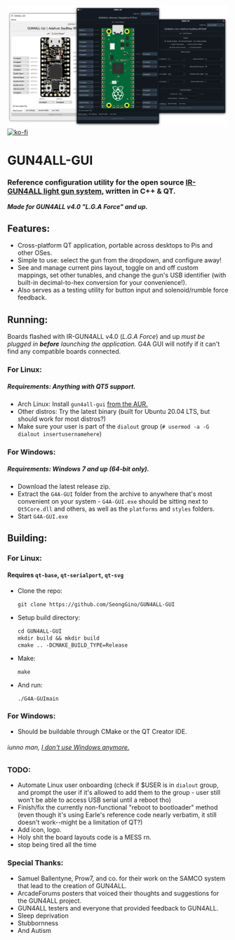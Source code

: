 ![header](G4ALL-screenies.png)
[![ko-fi](https://ko-fi.com/img/githubbutton_sm.svg)](https://ko-fi.com/Z8Z5NNXWL)

# GUN4ALL-GUI
### Reference configuration utility for the open source [IR-GUN4ALL light gun system](https://github.com/SeongGino/ir-light-gun-plus), written in C++ & QT.

***Made for GUN4ALL v4.0 "L.G.A Force" and up.***

## Features:
 - Cross-platform QT application, portable across desktops to Pis and other OSes.
 - Simple to use: select the gun from the dropdown, and configure away!
 - See and manage current pins layout, toggle on and off custom mappings, set other tunables, and change the gun's USB identifier (with built-in decimal-to-hex conversion for your convenience!).
 - Also serves as a testing utility for button input and solenoid/rumble force feedback.

## Running:
Boards flashed with IR-GUN4ALL v4.0 (*L.G.A Force*) and up *must be plugged in **before** launching the application.* G4A GUI will notify if it can't find any compatible boards connected.

### For Linux:
##### Requirements: Anything with QT5 support.
 - Arch Linux: Install `gun4all-gui` [from the AUR.](https://aur.archlinux.org/packages/gun4all-gui)
 - Other distros: Try the latest binary (built for Ubuntu 20.04 LTS, but should work for most distros?)
 - Make sure your user is part of the `dialout` group (`# usermod -a -G dialout insertusernamehere`)

### For Windows:
##### Requirements: Windows 7 and up (64-bit only).
 - Download the latest release zip.
 - Extract the `G4A-GUI` folder from the archive to anywhere that's most convenient on your system - `G4A-GUI.exe` should be sitting next to `Qt5Core.dll` and others, as well as the `platforms` and `styles` folders.
 - Start `G4A-GUI.exe`

## Building:
### For Linux:
#### Requires `qt-base`, `qt-serialport`, `qt-svg`
 - Clone the repo:
   ```
   git clone https://github.com/SeongGino/GUN4ALL-GUI
   ```
 - Setup build directory:
   ```
   cd GUN4ALL-GUI
   mkdir build && mkdir build
   cmake .. -DCMAKE_BUILD_TYPE=Release
   ```
 - Make:
   ```
   make
   ```
 - And run:
   ```
   ./G4A-GUImain
   ```
### For Windows:
 - Should be buildable through CMake or the QT Creator IDE.
###### iunno man, [I don't use Windows anymore.](https://youtu.be/PAFvWdszwFA)

### TODO:
 - Automate Linux user onboarding (check if $USER is in `dialout` group, and prompt the user if it's allowed to add them to the group - user still won't be able to access USB serial until a reboot tho)
 - Finish/fix the currently non-functional "reboot to bootloader" method (even though it's using Earle's reference code nearly verbatim, it still doesn't work--might be a limitation of QT?)
 - Add icon, logo.
 - Holy shit the board layouts code is a MESS rn.
 - stop being tired all the time

### Special Thanks:
 - Samuel Ballentyne, Prow7, and co. for their work on the SAMCO system that lead to the creation of GUN4ALL.
 - ArcadeForums posters that voiced their thoughts and suggestions for the GUN4ALL project.
 - GUN4ALL testers and everyone that provided feedback to GUN4ALL.
 - Sleep deprivation
 - Stubbornness
 - And Autism
